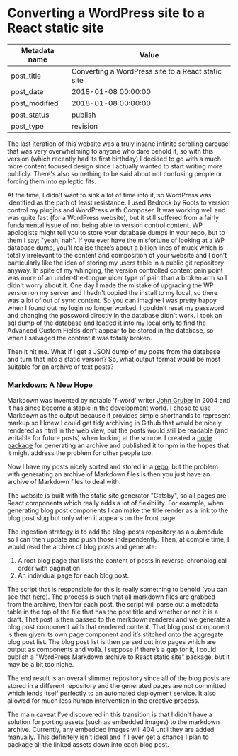 # Converting a WordPress site to a React static site

| Metadata name | Value                                              |
| ------------- | -------------------------------------------------- |
| post_title    | Converting a WordPress site to a React static site |
| post_date     | 2018-01-08 00:00:00                                |
| post_modified | 2018-01-08 00:00:00                                |
| post_status   | publish                                            |
| post_type     | revision                                           |

The last iteration of this website was a truly insane infinite scrolling
carousel that was very overwhelming to anyone who dare behold it, so with this
version (which recently had its first birthday) I decided to go with a much
more content focused design since I actually wanted to start writing more
publicly. There's also something to be said about not confusing people or
forcing them into epileptic fits.

At the time, I didn't want to sink a lot of time into it, so WordPress was
identified as the path of least resistance. I used Bedrock by Roots to version
control my plugins and WordPress with Composer. It was working well and was
quite fast (for a WordPress website), but it still suffered from a fairly
fundamental issue of not being able to version control content. WP apologists
might tell you to store your database dumps in your repo, but to them I say;
"yeah, nah". If you ever have the misfortune of looking at a WP database dump,
you'll realise there’s about a billion lines of muck which is totally
irrelevant to the content and composition of your website and I don’t
particularly like the idea of storing my users table in a public git repository
anyway. In spite of my whinging, the version controlled content pain point was
more of an under-the-tongue ulcer type of pain than a broken arm so I didn't
worry about it. One day I made the mistake of upgrading the WP version on my
server and I hadn't copied the install to my local, so there was a lot of out
of sync content. So you can imagine I was pretty happy when I found out my
login no longer worked, I couldn’t reset my password and changing the password
directly in the database didn't work. I took an sql dump of the database and
loaded it into my local only to find the Advanced Custom Fields don’t appear
to be stored in the database, so when I salvaged the content it was totally
broken.

Then it hit me. What if I get a JSON dump of my posts from the database and
turn that into a static version? So, what output format would be most suitable
for an archive of text posts?

### Markdown: A New Hope

Markdown was invented by notable 'f-word' writer [John Gruber](https://daringfireball.net) in 2004 and it
has since become a staple in the development world. I chose to use Markdown
as the output because it provides simple shorthands to represent markup so I
knew I could get tidy archiving in Github that would be nicely rendered as
html in the web view, but the posts would still be readable (and writable for
future posts) when looking at the source. I created a [node package](https://www.npmjs.com/package/@lukeboyle/wordpress-to-markdown) for
generating an archive and published it to npm in the
hopes that it might address the problem for other people too.

Now I have my posts nicely sorted and stored in a [repo](https://github.com/3stacks/blog-posts/blob/master/2017/04/css-variables--a-case-study.md),
but the problem with generating an archive of Markdown files is then you just
have an archive of Markdown files to deal with.

The website is built with the static site generator "Gatsby", so all pages
are React components which really adds a lot of flexibility. For example, when
generating blog post components I can make the title render as a link to the
blog post slug but only when it appears on the front page.

The ingestion strategy is to add the blog-posts repository as a submodule so
I can then update and push those independently. Then, at compile time, I would
read the archive of blog posts and generate:

1. A root blog page that lists the content of posts in reverse-chronological
   order with pagination
2. An individual page for each blog post.

The script that is responsible for this is really something to behold (you can
see that [here](https://github.com/3stacks/portfolio-2016/blob/master/scripts/blog-post.js)).
The process is such that all markdown files are grabbed from the archive, then
for each post, the script will parse out a metadata table in the top of the
file that has the post title and whether or not it is a draft.
That post is then passed to the markdown renderer and we generate a blog post
component with that rendered content. That blog post component is then given
its own page component and it’s stitched onto the aggregate blog post list.
The blog post list is then parsed out into pages which are output as components
and voilà. I suppose if there’s a gap for it, I could publish a "WordPress
Markdown archive to React static site" package, but it may be a bit too niche.

The end result is an overall slimmer repository since all of the blog posts
are stored in a different repository and the generated pages are not committed
which lends itself perfectly to an automated deployment service. It also
allowed for much less human intervention in the creative process.

The main caveat I’ve discovered in this transition is that I didn't have a
solution for porting assets (such as embedded images) to the markdown archive.
Currently, any embedded images will 404 until they are added manually.
This definitely isn't ideal and if I ever get a chance I plan to package all the
linked assets down into each blog post.
